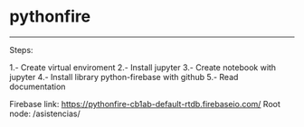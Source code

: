 # pythonfire
---

Steps:

1.- Create virtual enviroment
2.- Install jupyter
3.- Create notebook with jupyter
4.- Install library python-firebase with github
5.- Read documentation

Firebase link: https://pythonfire-cb1ab-default-rtdb.firebaseio.com/
Root node: /asistencias/